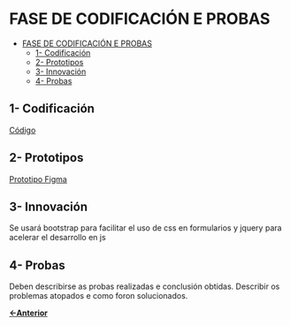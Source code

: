 # FASE DE CODIFICACIÓN E PROBAS

- [FASE DE CODIFICACIÓN E PROBAS](#fase-de-codificación-e-probas)
  - [1- Codificación](#1--codificación)
  - [2- Prototipos](#2--prototipos)
  - [3- Innovación](#3--innovación)
  - [4- Probas](#4--probas)

## 1- Codificación

[Código](/DevLink/)

## 2- Prototipos

[Prototipo Figma](https://www.figma.com/design/Qg7UdD7r1dpncMoztecmSe/DevLink?node-id=0-1&p=f&t=TbSOAMuUIvYqO0iS-0)

## 3- Innovación

Se usará bootstrap para facilitar el uso de css en formularios y jquery para acelerar el desarrollo en js

## 4- Probas

Deben describirse as probas realizadas e conclusión obtidas. Describir os problemas atopados e como foron solucionados.

[**<-Anterior**](../../README.md)
